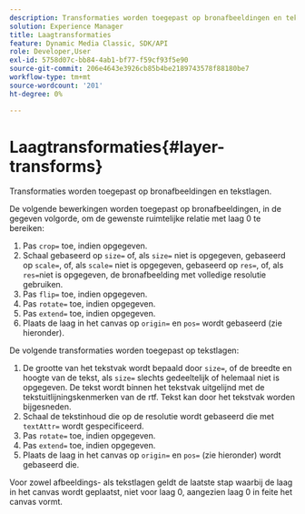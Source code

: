 ```yaml
---
description: Transformaties worden toegepast op bronafbeeldingen en tekstlagen.
solution: Experience Manager
title: Laagtransformaties
feature: Dynamic Media Classic, SDK/API
role: Developer,User
exl-id: 5758d07c-bb84-4ab1-bf77-f59cf93f5e90
source-git-commit: 206e4643e3926cb85b4be2189743578f88180be7
workflow-type: tm+mt
source-wordcount: '201'
ht-degree: 0%

---
```


# Laagtransformaties{#layer-transforms}

Transformaties worden toegepast op bronafbeeldingen en tekstlagen.

De volgende bewerkingen worden toegepast op bronafbeeldingen, in de gegeven volgorde, om de gewenste ruimtelijke relatie met laag 0 te bereiken:

1. Pas `crop=` toe, indien opgegeven.
1. Schaal gebaseerd op `size=` of, als `size=` niet is opgegeven, gebaseerd op `scale=`, of, als `scale=` niet is opgegeven, gebaseerd op `res=`, of, als `res=`niet is opgegeven, de bronafbeelding met volledige resolutie gebruiken.
1. Pas `flip=` toe, indien opgegeven.
1. Pas `rotate=` toe, indien opgegeven.
1. Pas `extend=` toe, indien opgegeven.
1. Plaats de laag in het canvas op `origin=` en `pos=` wordt gebaseerd (zie hieronder).

De volgende transformaties worden toegepast op tekstlagen:

1. De grootte van het tekstvak wordt bepaald door `size=`, of de breedte en hoogte van de tekst, als `size=` slechts gedeeltelijk of helemaal niet is opgegeven. De tekst wordt binnen het tekstvak uitgelijnd met de tekstuitlijningskenmerken van de rtf. Tekst kan door het tekstvak worden bijgesneden.
1. Schaal de tekstinhoud die op de resolutie wordt gebaseerd die met `textAttr=` wordt gespecificeerd.
1. Pas `rotate=` toe, indien opgegeven.
1. Pas `extend=` toe, indien opgegeven.
1. Plaats de laag in het canvas op `origin=` en `pos=` (zie hieronder) wordt gebaseerd die.

Voor zowel afbeeldings- als tekstlagen geldt de laatste stap waarbij de laag in het canvas wordt geplaatst, niet voor laag 0, aangezien laag 0 in feite het canvas vormt.
